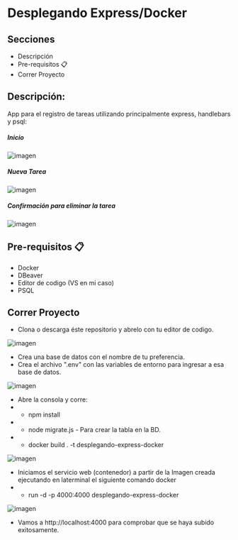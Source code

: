 # Desplegando Express/Docker

## Secciones
- Descripción
- Pre-requisitos 📋
- Correr Proyecto

## Descripción:
App para el registro de tareas utilizando principalmente express, handlebars y psql:
##### Inicio
![imagen](https://user-images.githubusercontent.com/68036938/161407344-5b09c556-c250-4db1-900f-98067a4655c0.png)
##### Nueva Tarea
![imagen](https://user-images.githubusercontent.com/68036938/161407352-0ae7a598-39e5-4034-b0cc-6e569d09fbed.png)
##### Confirmación para eliminar la tarea
![imagen](https://user-images.githubusercontent.com/68036938/161407360-3aa54bae-3425-402f-8a7d-2b86c56b5fdb.png)

## Pre-requisitos 📋
- Docker
- DBeaver
- Editor de codigo (VS en mi caso)
- PSQL

## Correr Proyecto

- Clona o descarga éste repositorio y abrelo con tu editor de codigo.

![imagen](https://user-images.githubusercontent.com/68036938/161407796-c0417180-a904-4158-987e-7e8b0caf72bd.png)

- Crea una base de datos con el nombre de tu preferencia.
- Crea el archivo ".env" con las variables de entorno para ingresar a esa base de datos.

![imagen](https://user-images.githubusercontent.com/68036938/161408842-fca6be5e-d470-47b6-88af-ec25a1cbb64a.png)

- Abre la consola y corre:
- - npm install
- - node migrate.js - Para crear la tabla en la BD.
- - docker build . -t desplegando-express-docker

![imagen](https://user-images.githubusercontent.com/68036938/161409293-005d9a22-e487-4139-9550-b2fcd66c35cb.png)


- Iniciamos el servicio web (contenedor) a partir de la Imagen creada ejecutando en laterminal el siguiente comando docker 
- - run -d -p 4000:4000 desplegando-express-docker

![imagen](https://user-images.githubusercontent.com/68036938/161409418-21db0e8c-1140-462b-96dc-b752fd2acee6.png)


- Vamos a http://localhost:4000 para comprobar que se haya subido exitosamente. 
